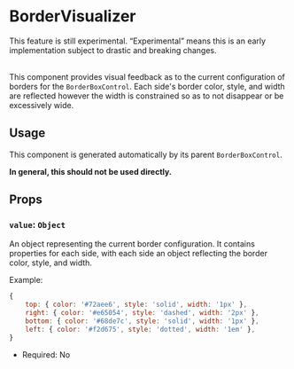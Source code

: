 # BorderVisualizer

<div class="callout callout-alert">
This feature is still experimental. “Experimental” means this is an early implementation subject to drastic and breaking changes.
</div>
<br />

This component provides visual feedback as to the current configuration of
borders for the `BorderBoxControl`. Each side's border color, style, and width
are reflected however the width is constrained so as to not disappear or be
excessively wide.

## Usage

This component is generated automatically by its parent `BorderBoxControl`.

<div class="callout callout-alert">
<strong>In general, this should not be used directly.</strong>
</div>

## Props

### `value`: `Object`

An object representing the current border configuration. It contains properties
for each side, with each side an object reflecting the border color, style, and
width.

Example:
```js
{
	top: { color: '#72aee6', style: 'solid', width: '1px' },
	right: { color: '#e65054', style: 'dashed', width: '2px' },
	bottom: { color: '#68de7c', style: 'solid', width: '1px' },
	left: { color: '#f2d675', style: 'dotted', width: '1em' },
}
```

- Required: No
